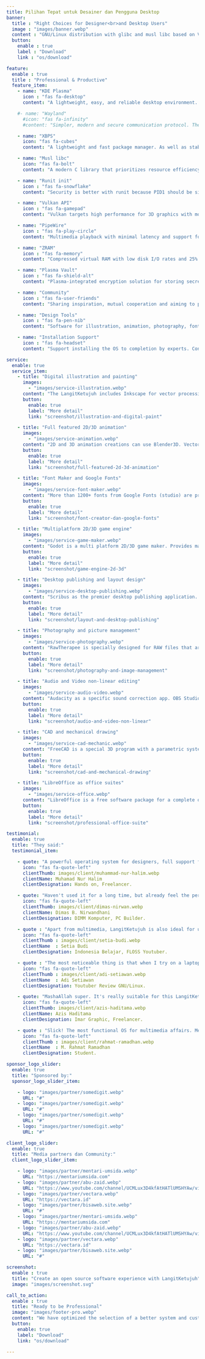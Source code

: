 ```yaml
---
title: Pilihan Tepat untuk Desainer dan Pengguna Desktop
banner:
  title : "Right Choices for Designer<br>and Desktop Users"
  image : "images/banner.webp"
  content : "GNU/Linux distribution with glibc and musl libc based on VoidLinux. Using runit init, KDE desktop environment, stable rolling release and efficient resource."
  button:
    enable : true
    label : "Download"
    link : "os/download"

feature:
  enable : true
  title : "Professional & Productive"
  feature_item:
    - name: "KDE Plasma"
      icon : "fas fa-desktop"
      content: "A lightweight, easy, and reliable desktop environment. Supported with KDE applications such as Elisa and KDE Connect."

    #- name: "Wayland"
      #icon: "fas fa-infinity"
      #content: "Simpler, modern and secure communication protocol. The main session of the display server and the replacement for X11."

    - name: "XBPS"
      icon: "fas fa-cubes"
      content: "A lightweight and fast package manager. As well as stable and up-to-date software support (Rolling release)."

    - name: "Musl libc"
      icon: "fas fa-bolt"
      content: "A modern C library that prioritizes resource efficiency. The rendering and compilation process is getting faster."

    - name: "Runit init"
      icon : "fas fa-snowflake"
      content: "Security is better with runit because PID1 should be simple, minimalistic, stable and free from systemd."

    - name: "Vulkan API"
      icon : "fas fa-gamepad"
      content: "Vulkan targets high performance for 3D graphics with more balanced CPU and GPU usage."

    - name: "PipeWire"
      icon : "fas fa-play-circle"
      content: "Multimedia playback with minimal latency and support for PulseAudio, JACK, ALSA and GStreamer based applications."

    - name: "ZRAM"
      icon : "fas fa-memory"
      content: "Compressed virtual RAM with low disk I/O rates and 25% more memory space gain than physical RAM."

    - name: "Plasma Vault"
      icon : "fas fa-shield-alt"
      content: "Plasma-integrated encryption solution for storing secret file directories of various formats."

    - name: "Community"
      icon : "fas fa-user-friends"
      content: "Sharing inspiration, mutual cooperation and aiming to promote open software."

    - name: "Design Tools"
      icon : "fas fa-pen-nib"
      content: "Software for illustration, animation, photography, fonts and game creators. Google fonts are included. (*studio)"

    - name: "Installation Support"
      icon : "fas fa-headset"
      content: "Support installing the OS to completion by experts. Contact us by telegram or email. (*studio)"

service:
  enable: true
  service_item:
    - title: "Digital illustration and painting"
      images:
        - "images/service-illustration.webp"
      content: "The LangitKetujuh includes Inkscape for vector processing, GIMP for raster processing and Krita for digital painting. In addition, there is the GMIC-QT plugin as an image processing framework."
      button:
        enable: true
        label: "More detail"
        link: "screenshot/illustration-and-digital-paint"

    - title: "Full featured 2D/3D animation"
      images:
        - "images/service-animation.webp"
      content: "2D and 3D animation creations can use Blender3D. Vector animation using Synfig Studio and OpenToonz feature-rich yet easy-to-use frame-by-frame animation."
      button:
        enable: true
        label: "More detail"
        link: "screenshot/full-featured-2d-3d-animation"

    - title: "Font Maker and Google Fonts"
      images:
        - "images/service-font-maker.webp"
      content: "More than 1200+ fonts from Google Fonts (studio) are pre-installed and can be used for illustration purposes, branding, UI design projects freely. And there is FontForge to create fonts with various typefaces."
      button:
        enable: true
        label: "More detail"
        link: "screenshot/font-creator-dan-google-fonts"

    - title: "Multiplatform 2D/3D game engine"
      images:
        - "images/service-game-maker.webp"
      content: "Godot is a multi platform 2D/3D game maker. Provides many comprehensive tools and can export to desktop platforms (Windows, Linux & MacOS), mobile platforms (Android & IOS) and web (Html5)."
      button:
        enable: true
        label: "More detail"
        link: "screenshot/game-engine-2d-3d"

    - title: "Desktop publishing and layout design"
      images:
        - "images/service-desktop-publishing.webp"
      content: "Scribus as the premier desktop publishing application. Designed for professional-quality layout, typesetting and image setup preparation."
      button:
        enable: true
        label: "More detail"
        link: "screenshot/layout-and-desktop-publishing"

    - title: "Photography and picture management"
      images:
        - "images/service-photography.webp"
      content: "RawTherapee is specially designed for RAW files that are compatible with DSLR, JPG and TIFF camera formats. Digikam to organize entire collections of images, create albums and create catalogs."
      button:
        enable: true
        label: "More detail"
        link: "screenshot/photography-and-image-management"

    - title: "Audio and Video non-linear editing"
      images:
        - "images/service-audio-video.webp"
      content: "Audacity as a specific sound correction app. OBS Studio as a desktop recorder. SoundKonverter as an audio converter. Support Jack with Cadence and Carla."
      button:
        enable: true
        label: "More detail"
        link: "screenshot/audio-and-video-non-linear"

    - title: "CAD and mechanical drawing"
      images:
        - "images/service-cad-mechanic.webp"
      content: "FreeCAD is a special 3D program with a parametric system. LibreCAD as a designer of complex technical drawings (CAD) for 2D drawings."
      button:
        enable: true
        label: "More detail"
        link: "screenshot/cad-and-mechanical-drawing"

    - title: "LibreOffice as office suites"
      images:
        - "images/service-office.webp"
      content: "LibreOffice is a free software package for a complete office suite. Such as making booklets, theses, dissertations. Presentation and reporting of calculations with the database."
      button:
        enable: true
        label: "More detail"
        link: "screenshot/professional-office-suite"

testimonial:
  enable: true
  title: "They said:"
  testimonial_item:

    - quote: "A powerful operating system for designers, full support from CS, fast rendering, commercially free installed fonts, a complete export tool for inkscape and many other advantages."
      icon: "fas fa-quote-left"
      clientThumb: images/client/muhammad-nur-halim.webp
      clientName: Muhamad Nur Halim
      clientDesignation: Hands on, Freelancer.

    - quote: "Haven't used it for a long time, but already feel the performance is light and fast. Of course, you don't need to install a lot of applications that must be downloaded and installed because they are ready to use."
      icon: "fas fa-quote-left"
      clientThumb: images/client/dimas-nirwan.webp
      clientName: Dimas B. Nirwandhani
      clientDesignation: DIMM Komputer, PC Builder.

    - quote : "Apart from multimedia, LangitKetujuh is also ideal for use by software engineers and data scientists. We think they have worked on a well-crafted linux distro that deserves appreciation."
      icon: "fas fa-quote-left"
      clientThumb : images/client/setia-budi.webp
      clientName  : Setia Budi
      clientDesignation: Indonesia Belajar, FLOSS Youtuber.

    - quote : "The most noticeable thing is that when I try on a laptop with the LangitKetujuh installed, the fan is barely audible. Unlike the GNU/Linux that I used before, the temperature was less stable."
      icon: "fas fa-quote-left"
      clientThumb : images/client/adi-setiawan.webp
      clientName  : Adi Setiawan
      clientDesignation: Youtuber Review GNU/Linux.

    - quote: "MashaAllah super. It's really suitable for this LangitKetujuh Designer. May Allah always give blessings and convenience to develop this OS & become a field of Islamic da'wah."
      icon: "fas fa-quote-left"
      clientThumb: images/client/azis-haditama.webp
      clientName: Azis Haditama
      clientDesignation: Imar Graphic, Freelancer.

    - quote : "Slick! The most functional OS for multimedia affairs. Memory and CPU usage that can be super efficient, both when it's just turned on or already doing a lot of programs. I love all aspects of this LangitKetujuh."
      icon: "fas fa-quote-left"
      clientThumb : images/client/rahmat-ramadhan.webp
      clientName  : M. Rahmat Ramadhan
      clientDesignation: Student.

sponsor_logo_slider:
  enable: true
  title: "Sponsored by:"
  sponsor_logo_slider_item:

    - logo: "images/partner/somedigit.webp"
      URL: "#"
    - logo: "images/partner/somedigit.webp"
      URL: "#"
    - logo: "images/partner/somedigit.webp"
      URL: "#"
    - logo: "images/partner/somedigit.webp"
      URL: "#"

client_logo_slider:
  enable: true
  title: "Media partners dan Community:"
  client_logo_slider_item:

    - logo: "images/partner/mentari-umsida.webp"
      URL: "https://mentariumsida.com"
    - logo: "images/partner/abu-zaid.webp"
      URL: "https://www.youtube.com/channel/UCMLux3D4kfAtHATlUMSHYAw/videos"
    - logo: "images/partner/vectara.webp"
      URL: "https://vectara.id"
    - logo: "images/partner/bisaweb.site.webp"
      URL: "#"
    - logo: "images/partner/mentari-umsida.webp"
      URL: "https://mentariumsida.com"
    - logo: "images/partner/abu-zaid.webp"
      URL: "https://www.youtube.com/channel/UCMLux3D4kfAtHATlUMSHYAw/videos"
    - logo: "images/partner/vectara.webp"
      URL: "https://vectara.id"
    - logo: "images/partner/bisaweb.site.webp"
      URL: "#"

screenshot:
  enable : true
  title: "Create an open source software experience with LangitKetujuh"
  image: "images/screenshot.svg"

call_to_action:
  enable : true
  title: "Ready to be Professional"
  image: "images/footer-pro.webp"
  content: "We have optimized the selection of a better system and customized the application according to specific needs. LangitKetujuh GNU/Linux will help you become a strong designer with open software."
  button:
    enable: true
    label: "Download"
    link: "os/download"

---
```

